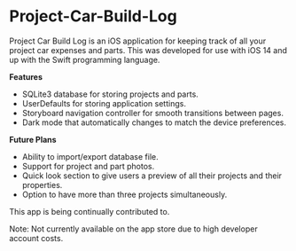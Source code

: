 # Project-Car-Build-Log
Project Car Build Log is an iOS application for keeping track of all your project car expenses and parts. 
This was developed for use with iOS 14 and up with the Swift programming language.

<b>Features</b>
<ul>
  <li>SQLite3 database for storing projects and parts.</li>
  <li>UserDefaults for storing application settings.</li>
  <li>Storyboard navigation controller for smooth transitions between pages.</li>
  <li>Dark mode that automatically changes to match the device preferences.</li>
</ul>

<b>Future Plans</b>
<ul>
  <li>Ability to import/export database file.</li>
  <li>Support for project and part photos.</li>
  <li>Quick look section to give users a preview of all their projects and their properties.</li>
  <li>Option to have more than three projects simultaneously.</li>
</ul>

This app is being continually contributed to.

Note: Not currently available on the app store due to high developer account costs.
